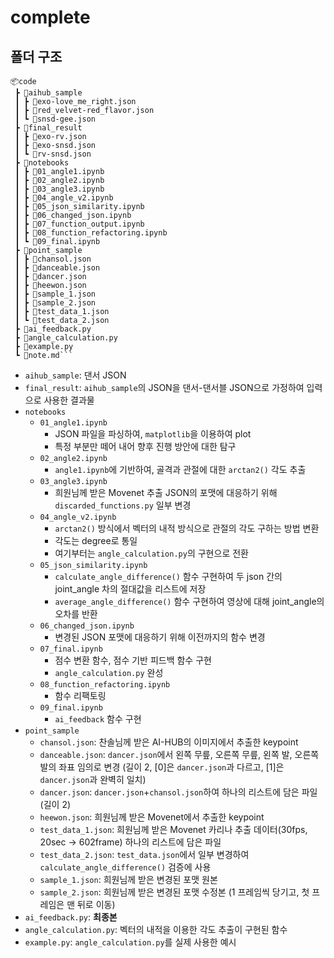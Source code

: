 # complete

## 폴더 구조
```
📦code
 ┣ 📂aihub_sample
 ┃ ┣ 📜exo-love_me_right.json
 ┃ ┣ 📜red_velvet-red_flavor.json
 ┃ ┗ 📜snsd-gee.json
 ┣ 📂final_result
 ┃ ┣ 📜exo-rv.json
 ┃ ┣ 📜exo-snsd.json
 ┃ ┗ 📜rv-snsd.json
 ┣ 📂notebooks
 ┃ ┣ 📜01_angle1.ipynb
 ┃ ┣ 📜02_angle2.ipynb
 ┃ ┣ 📜03_angle3.ipynb
 ┃ ┣ 📜04_angle_v2.ipynb
 ┃ ┣ 📜05_json_similarity.ipynb
 ┃ ┣ 📜06_changed_json.ipynb
 ┃ ┣ 📜07_function_output.ipynb
 ┃ ┣ 📜08_function_refactoring.ipynb
 ┃ ┗ 📜09_final.ipynb
 ┣ 📂point_sample
 ┃ ┣ 📜chansol.json
 ┃ ┣ 📜danceable.json
 ┃ ┣ 📜dancer.json
 ┃ ┣ 📜heewon.json
 ┃ ┣ 📜sample_1.json
 ┃ ┣ 📜sample_2.json
 ┃ ┣ 📜test_data_1.json
 ┃ ┗ 📜test_data_2.json
 ┣ 📜ai_feedback.py
 ┣ 📜angle_calculation.py
 ┣ 📜example.py
 ┗ 📜note.md```
```
- `aihub_sample`: 댄서 JSON
- `final_result`: `aihub_sample`의 JSON을 댄서-댄서블 JSON으로 가정하여 입력으로 사용한 결과물
- `notebooks`
    - `01_angle1.ipynb`
        - JSON 파일을 파싱하여, `matplotlib`을 이용하여 plot
        - 특정 부분만 떼어 내어 향후 진행 방안에 대한 탐구
    - `02_angle2.ipynb`
        - `angle1.ipynb`에 기반하여, 골격과 관절에 대한 `arctan2()` 각도 추출
    - `03_angle3.ipynb`
        - 희원님께 받은 Movenet 추출 JSON의 포맷에 대응하기 위해 `discarded_functions.py` 일부 변경
    - `04_angle_v2.ipynb`
        - `arctan2()` 방식에서 벡터의 내적 방식으로 관절의 각도 구하는 방법 변환
        - 각도는 degree로 통일
        - 여기부터는 `angle_calculation.py`의 구현으로 전환
    - `05_json_similarity.ipynb`
        - `calculate_angle_difference()` 함수 구현하여 두 json 간의 joint_angle 차의 절대값을 리스트에 저장
        - `average_angle_difference()` 함수 구현하여 영상에 대해 joint_angle의 오차를 반환
    - `06_changed_json.ipynb`
        - 변경된 JSON 포맷에 대응하기 위해 이전까지의 함수 변경
    - `07_final.ipynb`
        - 점수 변환 함수, 점수 기반 피드백 함수 구현
        - `angle_calculation.py` 완성
    - `08_function_refactoring.ipynb`
        - 함수 리팩토링
    - `09_final.ipynb`
        - `ai_feedback` 함수 구현
- `point_sample`
    - `chansol.json`: 찬솔님께 받은 AI-HUB의 이미지에서 추출한 keypoint
    - `danceable.json`: `dancer.json`에서 왼쪽 무릎, 오른쪽 무릎, 왼쪽 발, 오른쪽 발의 좌표 임의로 변경 (길이 2, [0]은 `dancer.json`과 다르고, [1]은 `dancer.json`과 완벽히 일치)
    - `dancer.json`: `dancer.json`+`chansol.json`하여 하나의 리스트에 담은 파일 (길이 2)
    - `heewon.json`: 희원님께 받은 Movenet에서 추출한 keypoint
    - `test_data_1.json`: 희원님께 받은 Movenet 카리나 추출 데이터(30fps, 20sec → 602frame) 하나의 리스트에 담은 파일
    - `test_data_2.json`: `test_data.json`에서 일부 변경하여 `calculate_angle_difference()` 검증에 사용
    - `sample_1.json`: 희원님께 받은 변경된 포맷 원본
    - `sample_2.json`: 희원님께 받은 변경된 포맷 수정본 (1 프레임씩 당기고, 첫 프레임은 맨 뒤로 이동)
- `ai_feedback.py`: **최종본**
- `angle_calculation.py`: 벡터의 내적을 이용한 각도 추출이 구현된 함수
- `example.py`: `angle_calculation.py`를 실제 사용한 예시